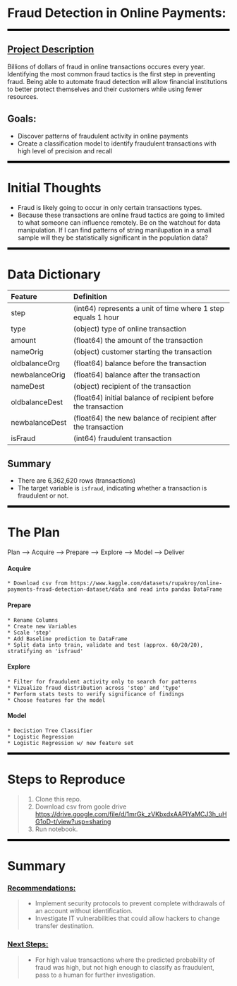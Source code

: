 # Fraud Detection in Online Payments:
<hr style="border:2px solid black">

## <u>Project Description</u>
Billions of dollars of fraud in online transactions occures every year. Identifying the most common fraud tactics is the first step in preventing fraud. Being able to automate fraud detection will allow financial institutions to better protect themselves and their customers while using fewer resources.

## Goals: 
* Discover patterns of fraudulent activity in online payments
* Create a classification model to identify fraudulent transactions with high level of precision and recall

<hr style="border:2px solid black">

# Initial Thoughts
 * Fraud is likely going to occur in only certain transactions types. 
 * Because these transactions are online fraud tactics are going to limited to what someone can influence remotely. Be on the watchout for data manipulation. If I can find patterns of string manilupation in a small sample will they be statistically significant in the population data?

 
<hr style="border:2px solid black"> 


# Data Dictionary
| Feature               | Definition |
|:----------------------|:-----------|
| step |                            (int64) represents a unit of time where 1 step equals 1 hour|
| type |                                                    (object) type of online transaction |
| amount |                                              (float64) the amount of the transaction |
| nameOrig |                                          (object) customer starting the transaction|
| oldbalanceOrg|                                       (float64) balance before the transaction |
| newbalanceOrig|                                        (float64) balance after the transaction|
| nameDest|                                                (object) recipient of the transaction|
| oldbalanceDest|                 (float64) initial balance of recipient before the transaction |
| newbalanceDest|                  (float64) the new balance of recipient after the transaction |
| isFraud |                                                      (int64) fraudulent transaction |


## Summary

- There are 6,362,620 rows (transactions)
- The target variable is `isfraud`, indicating whether a transaction is fraudulent or not.
<hr style="border:2px solid black"> 


# The Plan
 
Plan --> Acquire --> Prepare --> Explore --> Model --> Deliver
 

#### Acquire
    * Download csv from https://www.kaggle.com/datasets/rupakroy/online-payments-fraud-detection-dataset/data and read into pandas DataFrame
#### Prepare
    * Rename Columns
    * Create new Variables
    * Scale 'step'
    * Add Baseline prediction to DataFrame
    * Split data into train, validate and test (approx. 60/20/20), stratifying on 'isfraud'
#### Explore
    * Filter for fraudulent activity only to search for patterns
    * Vizualize fraud distribution across 'step' and 'type'
    * Perform stats tests to verify significance of findings
    * Choose features for the model
#### Model
    * Decistion Tree Classifier 
    * Logistic Regression
    * Logistic Regression w/ new feature set

<hr style="border:2px solid black"> 

# Steps to Reproduce
>1) Clone this repo.
>2) Download csv from goole drive https://drive.google.com/file/d/1mrGk_zVKbxdxAAPlYaMCJ3h_uHG1oD-t/view?usp=sharing
>3) Run notebook.
<hr style="border:2px solid black"> 

# Summary
 
### <u>Recommendations:</u>

>* Implement security protocols to prevent complete withdrawals of an account without identification.
>* Investigate IT vulnerabilities that could allow hackers to change transfer destination.

### <u>Next Steps:</u>
>* For high value transactions where the predicted probability of fraud was high, but not high enough to classify as fraudulent, pass to a human for further investigation.